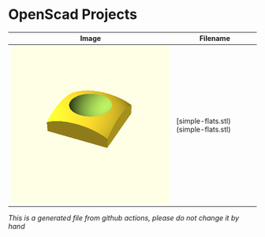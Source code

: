 # OpenScad Projects
| Image | Filename |
| --- | --- |
| ![](simple-flats.scad.png) | [simple-flats.stl)(simple-flats.stl) |
*This is a generated file from github actions, please do not change it by hand*
